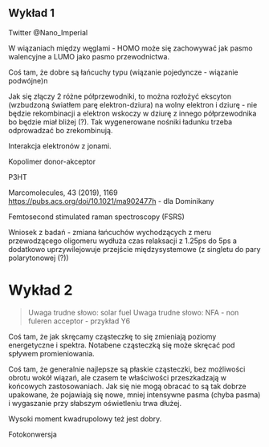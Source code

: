 ## Wykład 1

Twitter @Nano_Imperial

W wiązaniach między węglami - HOMO może się zachowywać jak pasmo walencyjne a LUMO jako pasmo przewodnictwa.

Coś tam, że dobre są łańcuchy typu (wiązanie pojedyncze - wiązanie podwójne)n

Jak się złączy 2 różne półprzewodniki, to można rozłożyć ekscyton (wzbudzoną światłem parę elektron-dziura) na wolny elektron i dziurę - nie będzie rekombinacji a elektron wskoczy w dziurę z innego półprzewodnika bo będzie miał bliżej (?). Tak wygenerowane nośniki ładunku trzeba odprowadzać bo zrekombinują.

Interakcja elektronów z jonami.

Kopolimer donor-akceptor

P3HT

Marcomolecules, 43 (2019), 1169 https://pubs.acs.org/doi/10.1021/ma902477h - dla Dominikany

Femtosecond stimulated raman spectroscopy (FSRS)

Wniosek z badań - zmiana łańcuchów wychodzących z meru przewodzącego oligomeru wydłuża czas relaksacji z 1.25ps do 5ps a dodatkowo uprzywilejowuje przejście międzysystemowe (z singletu do pary polarytonowej (?))

# Wykład 2

> Uwaga trudne słowo: solar fuel
> Uwaga trudne słowo: NFA - non fuleren acceptor - przykład Y6

Coś tam, że jak skręcamy cząsteczkę to się zmieniają poziomy energetyczne i spektra. Notabene cząsteczką się może skręcać pod spływem promieniowania.

Coś tam, że generalnie najlepsze są płaskie cząsteczki, bez możliwości obrotu wokół wiązań, ale czasem te właściwości przeszkadzają w końcowych zastosowaniach. Jak się nie mogą obracać to są tak dobrze upakowane, że pojawiają się nowe, mniej intensywne pasma (chyba pasma) i wygaszanie przy słabszym oświetleniu trwa dłużej.

Wysoki moment kwadrupolowy też jest dobry.

Fotokonwersja
